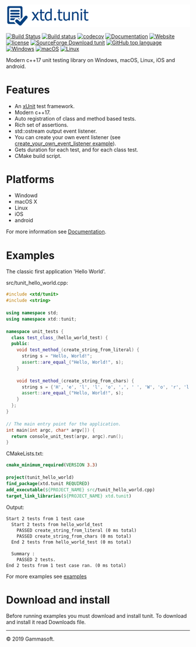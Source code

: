 [![tunit](docs/pictures/header.png)](https://gammasoft71.wixsite.com/xtd-tunit)

[![Build Status](https://travis-ci.org/gammasoft71/xtd.tunit.svg?branch=master)](https://travis-ci.org/gammasoft71/xtd.tunit)
[![Build status](https://ci.appveyor.com/api/projects/status/1h8y1d4lodnk1wbb?svg=true)](https://ci.appveyor.com/project/gammasoft71/xtd-tunit)
[![codecov](https://codecov.io/gh/gammasoft71/xtd.tunit/branch/master/graph/badge.svg)](https://codecov.io/gh/gammasoft71/xtd.tunit)
[![Documentation](https://codedocs.xyz/gammasoft71/xtd.tunit.svg)](https://codedocs.xyz/gammasoft71/xtd.tunit/)
[![Website](https://img.shields.io/website-up-down-green-red/http/shields.io.svg?label=xtd-tunit%20website)](https://gammasoft71.wixsite.com/xtd-tunit)
[![license](https://img.shields.io/github/license/gammasoft71/xtd.tunit.svg)](LICENSE.md)
[![SourceForge Download tunit](https://img.shields.io/sourceforge/dt/tunitpro.svg)](https://sourceforge.net/projects/tunitpro/files/latest/download)
[![GitHub top language](https://img.shields.io/github/languages/top/gammasoft71/xtd.tunit.svg)](README.md)
[![Windows](https://img.shields.io/badge/os-Windows-004080.svg)](README.md)
[![macOS](https://img.shields.io/badge/os-macOS-004080.svg)](README.md)
[![Linux](https://img.shields.io/badge/os-Linux-004080.svg)](README.md)

Modern c++17 unit testing library on Windows, macOS, Linux, iOS and android.

# Features

* An [xUnit](https://en.wikipedia.org/wiki/XUnit) test framework.
* Modern c++17.
* Auto registration of class and method based tests.
* Rich set of assertions.
* std::ostream output event listener.
* You can create your own event listener (see [create_your_own_event_listener example](examples/create_your_own_event_listener)).
* Gets duration for each test, and for each class test.
* CMake build script.

# Platforms

* Windowd
* macOS X
* Linux
* iOS
* android

For more information see [Documentation](docs).

# Examples

The classic first application 'Hello World'.

src/tunit_hello_world.cpp:

```c++
#include <xtd/tunit>
#include <string>

using namespace std;
using namespace xtd::tunit;

namespace unit_tests {
  class test_class_(hello_world_test) {
  public:
    void test_method_(create_string_from_literal) {
      string s = "Hello, World!";
      assert::are_equal_("Hello, World!", s);
    }
    
    void test_method_(create_string_from_chars) {
      string s = {'H', 'e', 'l', 'l', 'o', ',', ' ', 'W', 'o', 'r', 'l', 'd', '!'};
      assert::are_equal_("Hello, World!", s);
    }
  };
}

// The main entry point for the application.
int main(int argc, char* argv[]) {
  return console_unit_test(argv, argc).run();
}
```

CMakeLists.txt:

```cmake
cmake_minimum_required(VERSION 3.3)

project(tunit_hello_world)
find_package(xtd.tunit REQUIRED)
add_executable(${PROJECT_NAME} src/tunit_hello_world.cpp)
target_link_libraries(${PROJECT_NAME} xtd.tunit)
```

Output:
```
Start 2 tests from 1 test case
  Start 2 tests from hello_world_test
    PASSED create_string_from_literal (0 ms total)
    PASSED create_string_from_chars (0 ms total)
  End 2 tests from hello_world_test (0 ms total) 

  Summary :
    PASSED 2 tests.
End 2 tests from 1 test case ran. (0 ms total)
```

For more examples see [examples](examples)

# Download and install

Before running examples you must download and install tunit. To download and install it read Downloads file.

______________________________________________________________________________________________
© 2019 Gammasoft.
